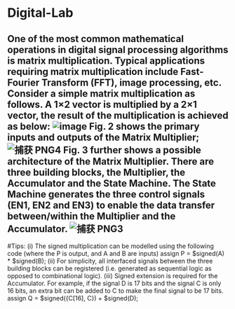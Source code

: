 # Digital-Lab
One of the most common mathematical operations in digital signal processing algorithms is matrix multiplication. Typical applications requiring matrix multiplication include Fast-Fourier Transform (FFT), image processing, etc. 
Consider a simple matrix multiplication as follows. A 1×2 vector is multiplied by a 2×1 vector, the result of the multiplication is achieved as below:
![image](https://user-images.githubusercontent.com/89126668/155135290-aca34a84-0288-48be-9108-ef103c926991.png)
Fig. 2 shows the primary inputs and outputs of the Matrix Multiplier;
![捕获 PNG4](https://user-images.githubusercontent.com/89126668/155134918-bac90a6b-b1fe-4981-a2dc-d467aa076c61.PNG)
Fig. 3 further shows a possible architecture of the Matrix Multiplier. There are three 
building blocks, the Multiplier, the Accumulator and the State Machine. The State 
Machine generates the three control signals (EN1, EN2 and EN3) to enable the data 
transfer between/within the Multiplier and the Accumulator.
![捕获 PNG3](https://user-images.githubusercontent.com/89126668/155134935-1c4108e7-0b3e-431f-8048-78628129e606.PNG)
--------------------------
#Tips:
(i) The signed multiplication can be modelled using the following code (where the P is output, and A and B are inputs)
assign P = $signed(A) * $signed(B);
(ii) For simplicity, all interfaced signals between the three building blocks can be registered (i.e. generated as sequential logic as opposed to combinational logic). 
(iii) Signed extension is required for the Accumulator. For example, if the signal D is 17 bits and the signal C is only 16 bits, an extra bit can be added to C to make the final signal to be 17 bits. 
assign Q = $signed({C[16], C}) + $signed(D);
